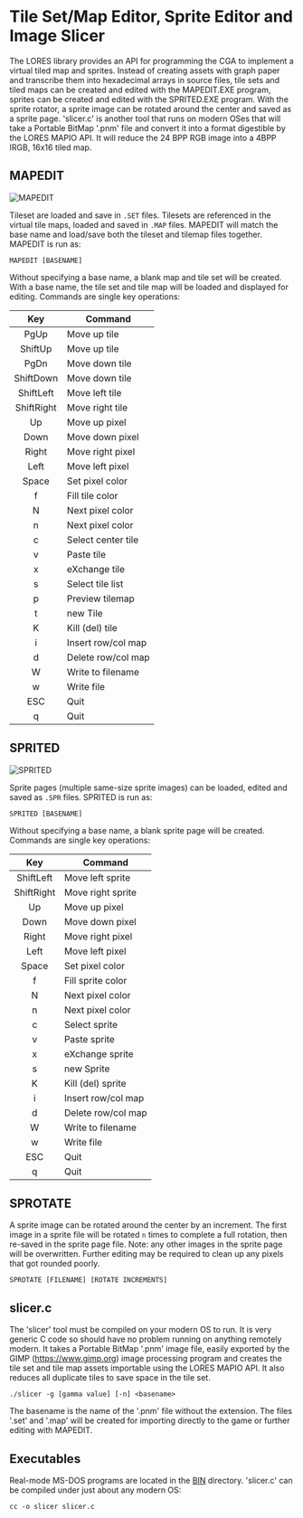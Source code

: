 # Tile Set/Map Editor, Sprite Editor and Image Slicer
The LORES library provides an API for programming the CGA to implement a virtual tiled map and sprites. Instead of creating assets with graph paper and transcribe them into hexadecimal arrays in source files, tile sets and tiled maps can be created and edited with the MAPEDIT.EXE program, sprites can be created and edited with the SPRITED.EXE program. With the sprite rotator, a sprite image can be rotated around the center and saved as a sprite page. 'slicer.c' is another tool that runs on modern OSes that will take a Portable BitMap '.pnm' file and convert it into a format digestible by the LORES MAPIO API. It will reduce the 24 BPP RGB image into a 4BPP IRGB, 16x16 tiled map.

## MAPEDIT

![MAPEDIT](https://github.com/dschmenk/LORES/blob/main/SRC/MAPEDIT/mapedit_000.png "mapedit")

Tileset are loaded and save in `.SET` files. Tilesets are referenced in the virtual tile maps, loaded and saved in `.MAP` files. MAPEDIT will match the base name and load/save both the tileset and tilemap files together. MAPEDIT is run as:

    MAPEDIT [BASENAME]

Without specifying a base name, a blank map and tile set will be created. With a base name, the tile set and tile map will be loaded and displayed for editing. Commands are single key operations:

 |     Key    |      Command       
 |:----------:|--------------------
 |   PgUp     | Move up tile       
 | ShiftUp    | Move up tile       
 |   PgDn     | Move down tile
 | ShiftDown  | Move down tile     
 | ShiftLeft  | Move left tile     
 | ShiftRight | Move right tile    
 |    Up      | Move up pixel       
 |   Down     | Move down pixel     
 |  Right     | Move right pixel    
 |   Left     | Move left pixel    
 |  Space     | Set pixel color    
 |    f       | Fill tile color    
 |    N       | Next pixel color   
 |    n       | Next pixel color   
 |    c       | Select center tile
 |    v       | Paste tile         
 |    x       | eXchange tile      
 |    s       | Select tile list   
 |    p       | Preview tilemap    
 |    t       | new Tile           
 |    K       | Kill (del) tile    
 |    i       | Insert row/col map
 |    d       | Delete row/col map
 |    W       | Write to filename  
 |    w       | Write file         
 |   ESC      | Quit               
 |    q       | Quit               

## SPRITED

![SPRITED](https://github.com/dschmenk/LORES/blob/main/SRC/MAPEDIT/sprited_000.png "sprited")

Sprite pages (multiple same-size sprite images) can be loaded, edited and saved as `.SPR` files. SPRITED is run as:

    SPRITED [BASENAME]

Without specifying a base name, a blank sprite page will be created. Commands are single key operations:

 |     Key    |      Command       
 |:----------:|--------------------
 | ShiftLeft  | Move left sprite   
 | ShiftRight | Move right sprite  
 |    Up      | Move up pixel       
 |   Down     | Move down pixel     
 |  Right     | Move right pixel   
 |   Left     | Move left pixel    
 |  Space     | Set pixel color    
 |    f       | Fill sprite color  
 |    N       | Next pixel color   
 |    n       | Next pixel color   
 |    c       | Select sprite      
 |    v       | Paste sprite       
 |    x       | eXchange sprite    
 |    s       | new Sprite         
 |    K       | Kill (del) sprite    
 |    i       | Insert row/col map
 |    d       | Delete row/col map
 |    W       | Write to filename  
 |    w       | Write file         
 |   ESC      | Quit               
 |    q       | Quit               

## SPROTATE

A sprite image can be rotated around the center by an increment. The first image in a sprite file will be rotated `n` times to complete a full rotation, then re-saved in the sprite page file. Note: any other images in the sprite page will be overwritten. Further editing may be required to clean up any pixels that got rounded poorly.

    SPROTATE [FILENAME] [ROTATE INCREMENTS]

## slicer.c

The 'slicer' tool must be compiled on your modern OS to run. It is very generic C code so should have no problem running on anything remotely modern. It takes a Portable BitMap '.pnm' image file, easily exported by the GIMP (https://www.gimp.org) image processing program and creates the tile set and tile map assets importable using the LORES MAPIO API. It also reduces all duplicate tiles to save space in the tile set.

    ./slicer -g [gamma value] [-n] <basename>

The basename is the name of the '.pnm' file without the extension. The files '<basename>.set' and '<basename>.map' will be created for importing directly to the game or further editing with MAPEDIT.

## Executables

Real-mode MS-DOS programs are located in the [BIN](https://github.com/dschmenk/LORES/tree/main/BIN) directory. 'slicer.c' can be compiled under just about any modern OS:

    cc -o slicer slicer.c
